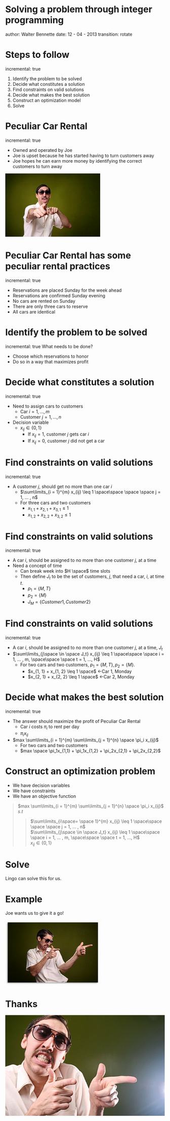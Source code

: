 Solving a problem through integer programming
========================================================
author: Walter Bennette
date: 12 - 04 - 2013
transition: rotate
<script type="text/javascript" src="bennette.github.io/presentations/IE312/slides_files/mathjax/MathJax.js"></script>

Steps to follow
========================================================
incremental: true
1. Identify the problem to be solved
2. Decide what constitutes a solution
3. Find constraints on valid solutions
4. Decide what makes the best solution
5. Construct an optimization model
6. Solve

Peculiar Car Rental
========================================================
incremental: true
- Owned and operated by Joe
- Joe is upset because he has started having to turn customers away
- Joe hopes he can earn more money by identifying the correct customers to turn away

 ![Here is Joe](IE312_applications-figure/sales-1-300x199.jpg)

Peculiar Car Rental has some peculiar rental practices
========================================================
incremental: true
- Reservations are placed Sunday for the week ahead
- Reservations are confirmed Sunday evening
- No cars are rented on Sunday
- There are only three cars to reserve 
- All cars are identical

Identify the problem to be solved
========================================================
incremental: true
What needs to be done?
- Choose which reservations to honor
- Do so in a way that maximizes profit

Decide what constitutes a solution
========================================================
incremental: true

- Need to assign cars to customers
    - Car $i = 1, ... , m$
    - Customer $j = 1, ... , n$
- Decision variable
    - $x_{ij} \in \{0, 1\}$
        - If $x_{ij} = 1$, customer $j$ gets car $i$ 
        - If $x_{ij} = 0$, customer $j$ did not get a car

Find constraints on valid solutions
========================================================
incremental: true
- A customer $j$, should get no more than one car $i$
    - $\sum\limits_{i = 1}^{m} x_{ij} \leq 1 \space\space \space \space j = 1, ... , n$
    - For three cars and two customers
        - $x_{1, 1} + x_{2, 1} + x_{3, 1} \leq 1$
        - $x_{1, 2} + x_{2, 2} + x_{3, 2} \leq 1$

Find constraints on valid solutions
========================================================
incremental: true
- A car $i$, should be assigned to no more than one customer $j$, at a time
- Need a concept of time
    - Can break week into $H \space$ time slots
    - Then define $J_t$ to be the set of customers, $j$, that need a car, $i$, at time $t$.
        - $p_1 = \{ M, T \}$
        - $p_2 = \{ M \}$
        - $J_M = \{Customer 1, Customer 2 \}$

Find constraints on valid solutions
========================================================
incremental: true
- A car $i$, should be assigned to no more than one customer $j$, at a time, $J_t$
- $\sum\limits_{j\space \in \space J_t} x_{ij} \leq 1 \space\space \space i = 1, ... , m, \space\space \space t = 1, ..., H$
    - For two cars and two customers, $p_1 = \{ M, T \}, p_2 = \{ M \}$.
        - $x_{1, 1} + x_{1, 2} \leq 1 \space$  <-Car 1, Monday
        - $x_{2, 1} + x_{2, 2} \leq 1 \space$  <-Car 2, Monday

Decide what makes the best solution
========================================================
incremental: true
- The answer should maximize the profit of Peculiar Car Rental
    - Car $i$ costs $\pi_i$ to rent per day
    - $\pi_ix_{ij}$ 
- $max \sum\limits_{i = 1}^{m} \sum\limits_{j = 1}^{n} \space \pi_i x_{ij}$
    - For two cars and two customers
    - $max \space \pi_1x_{1,1} + \pi_1x_{1,2} + \pi_2x_{2,1} + \pi_2x_{2,2}$

Construct an optimization problem
========================================================
- We have decision variables
- We have constraints
- We have an objective function

>  $max \sum\limits_{i = 1}^{m} \sum\limits_{j = 1}^{n} \space \pi_i x_{ij}$  
>  $s.t$  
>>  $\sum\limits_{i\space= \space 1}^{m} x_{ij} \leq 1 \space\space \space \space j = 1, ... , n$  
>>  $\sum\limits_{j\space \in \space J_t} x_{ij} \leq 1 \space\space \space i = 1, ... , m, \space\space \space t = 1, ..., H$  
>>  $x_{ij} \in \{0, 1\}$

Solve
========================================================
Lingo can solve this for us.

Example
========================================================
 Joe wants us to give it a go!
 
 ![Here is Joe](IE312_applications-figure/used-car-salesman-seo.jpg)








Thanks
========================================================
  ![Here is Joe](IE312_applications-figure/Sleazy_Used_Car_Salesman_Marketing_Copywriting_Guaranteed.jpg)





